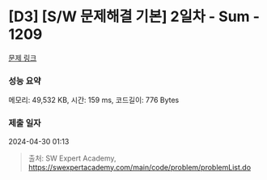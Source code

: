# [D3] [S/W 문제해결 기본] 2일차 - Sum - 1209 

[문제 링크](https://swexpertacademy.com/main/code/problem/problemDetail.do?contestProbId=AV13_BWKACUCFAYh) 

### 성능 요약

메모리: 49,532 KB, 시간: 159 ms, 코드길이: 776 Bytes

### 제출 일자

2024-04-30 01:13



> 출처: SW Expert Academy, https://swexpertacademy.com/main/code/problem/problemList.do